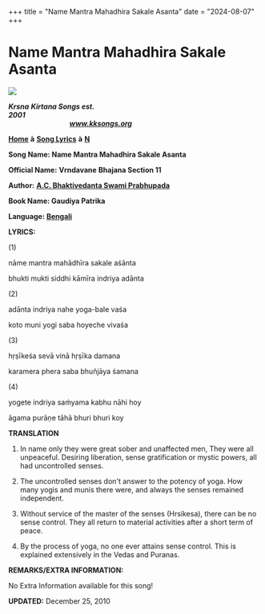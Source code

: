 +++
title = "Name Mantra Mahadhira Sakale Asanta"
date = "2024-08-07"
+++

# Name Mantra Mahadhira Sakale Asanta
[**![](http://kksongs.org/image_files/image002.jpg)**](http://kksongs.org/)

**_Krsna_** **_Kirtana Songs est. 2001_**                                                                                                                                                      **_www.kksongs.org_**

[**Home**](http://kksongs.org/) **à** [**Song Lyrics**](http://kksongs.org/lyrics.html) **à** [**N**](http://kksongs.org/songs/song_n.html)

**Song Name: Name Mantra Mahadhira Sakale Asanta**

**Official Name:** **Vrndavane** **Bhajana Section 11**

**Author:** [**A.C. Bhaktivedanta Swami Prabhupada**](http://kksongs.org/authors/list/acbsp.html)

**Book Name: Gaudiya Patrika**

**Language:** [**Bengali**](http://kksongs.org/language/list/bengali.html)

**LYRICS:**

(1)

nāme mantra mahādhīra sakale aśānta

bhukti mukti siddhi kāmīra indriya adānta

(2)

adānta indriya nahe yoga-bale vaśa

koto muni yogi saba hoyeche vivaśa

(3)

hṛṣīkeśa sevā vinā hṛṣīka damana

karamera phera saba bhuñjāya śamana

(4)

yogete indriya saḿyama kabhu nāhi hoy

āgama purāṇe tāhā bhuri bhuri koy

**TRANSLATION**

1) In name only they were great sober and unaffected men, They were all unpeaceful. Desiring liberation, sense gratification or mystic powers, all had uncontrolled senses.

2) The uncontrolled senses don't answer to the potency of yoga. How many yogis and munis there were, and always the senses remained independent.

3) Without service of the master of the senses (Hrsikesa), there can be no sense control. They all return to material activities after a short term of peace.

4) By the process of yoga, no one ever attains sense control. This is explained extensively in the Vedas and Puranas.

**REMARKS/EXTRA INFORMATION:**

No Extra Information available for this song!

**UPDATED:** December 25, 2010
